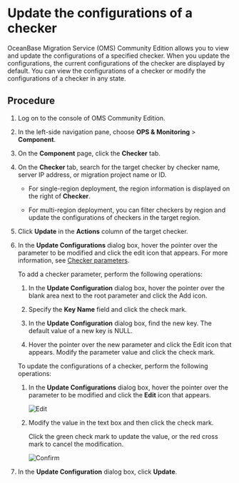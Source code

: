 # Update the configurations of a checker

OceanBase Migration Service (OMS) Community Edition allows you to view and update the configurations of a specified checker. When you update the configurations, the current configurations of the checker are displayed by default. You can view the configurations of a checker or modify the configurations of a checker in any state.

## Procedure

1. Log on to the console of OMS Community Edition.

2. In the left-side navigation pane, choose **OPS & Monitoring** > **Component**.

3. On the **Component** page, click the **Checker** tab.

4. On the **Checker** tab, search for the target checker by checker name, server IP address, or migration project name or ID.

   * For single-region deployment, the region information is displayed on the right of **Checker**.

   * For multi-region deployment, you can filter checkers by region and update the configurations of checkers in the target region.

5. Click **Update** in the **Actions** column of the target checker.

6. In the **Update Configurations** dialog box, hover the pointer over the parameter to be modified and click the edit icon that appears. For more information, see [Checker parameters](../../5.description-of-component-parameters/4.checker-parameters.md).

   To add a checker parameter, perform the following operations:

   1. In the **Update Configuration** dialog box, hover the pointer over the blank area next to the root parameter and click the Add icon.

   2. Specify the **Key Name** field and click the check mark.

   3. In the **Update Configuration** dialog box, find the new key. The default value of a new key is NULL.

   4. Hover the pointer over the new parameter and click the Edit icon that appears. Modify the parameter value and click the check mark.

   To update the configurations of a checker, perform the following operations:

   1. In the **Update Configurations** dialog box, hover the pointer over the parameter to be modified and click the **Edit** icon that appears.

      ![Edit](https://help-static-aliyun-doc.aliyuncs.com/assets/img/en-US/6088218461/p313465.png)

   2. Modify the value in the text box and then click the check mark.

      Click the green check mark to update the value, or the red cross mark to cancel the modification.

      ![Confirm](https://help-static-aliyun-doc.aliyuncs.com/assets/img/en-US/6088218461/p313471.png)

7. In the **Update Configuration** dialog box, click **Update**.
